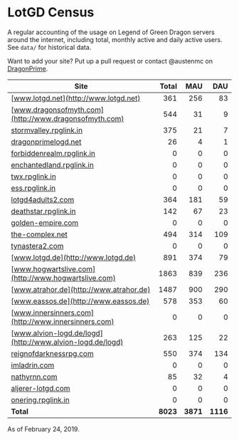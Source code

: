 # LotGD Census
A regular accounting of the usage on Legend of Green Dragon servers around the internet, including total, monthly active and daily active users. See `data/` for historical data.

Want to add your site? Put up a pull request or contact @austenmc on [DragonPrime](http://dragonprime.net).


Site | Total | MAU | DAU
--- | ---:| ---:| ---:
[www.lotgd.net](http://www.lotgd.net)|361|256|83
[www.dragonsofmyth.com](http://www.dragonsofmyth.com)|544|31|9
[stormvalley.rpglink.in](http://stormvalley.rpglink.in)|375|21|7
[dragonprimelogd.net](http://dragonprimelogd.net)|26|4|1
[forbiddenrealm.rpglink.in](http://forbiddenrealm.rpglink.in)|0|0|0
[enchantedland.rpglink.in](http://enchantedland.rpglink.in)|0|0|0
[twx.rpglink.in](http://twx.rpglink.in)|0|0|0
[ess.rpglink.in](http://ess.rpglink.in)|0|0|0
[lotgd4adults2.com](http://lotgd4adults2.com)|364|181|59
[deathstar.rpglink.in](http://deathstar.rpglink.in)|142|67|23
[golden-empire.com](http://golden-empire.com)|0|0|0
[the-complex.net](http://the-complex.net)|494|314|109
[tynastera2.com](http://tynastera2.com)|0|0|0
[www.lotgd.de](http://www.lotgd.de)|891|374|79
[www.hogwartslive.com](http://www.hogwartslive.com)|1863|839|236
[www.atrahor.de](http://www.atrahor.de)|1487|900|290
[www.eassos.de](http://www.eassos.de)|578|353|60
[www.innersinners.com](http://www.innersinners.com)|0|0|0
[www.alvion-logd.de/logd](http://www.alvion-logd.de/logd)|263|125|22
[reignofdarknessrpg.com](http://reignofdarknessrpg.com)|550|374|134
[imladrin.com](http://imladrin.com)|0|0|0
[nathyrnn.com](http://nathyrnn.com)|85|32|4
[aljerer-lotgd.com](http://aljerer-lotgd.com)|0|0|0
[onering.rpglink.in](http://onering.rpglink.in)|0|0|0
**Total**|**8023**|**3871**|**1116**

As of February 24, 2019.
